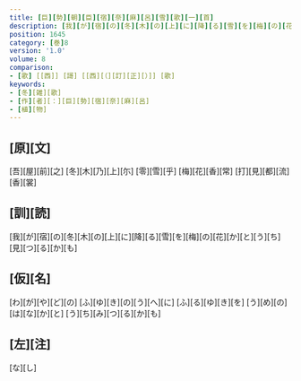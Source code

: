 ```yaml
---
title: [巨][勢][朝][臣][宿][奈][麻][呂][雪][歌][一][首]
description: [我][が][宿][の][冬][木][の][上][に][降][る][雪][を][梅][の][花][か][と][う][ち][見][つ][る][か][も]
position: 1645
category: [巻]8
version: '1.0'
volume: 8
comparison:
- [歌] [[西]] [謌] [[西][（][訂][正][）]] [歌]
keywords:
- [冬][雑][歌]
- [作][者][：][巨][勢][宿][奈][麻][呂]
- [植][物]
---
```


## [原][文]

[吾][屋][前][之] [冬][木][乃][上][尓] [零][雪][乎] [梅][花][香][常] [打][見][都][流][香][裳]

## [訓][読]

[我][が][宿][の][冬][木][の][上][に][降][る][雪][を][梅][の][花][か][と][う][ち][見][つ][る][か][も]

## [仮][名]

[わ][が][や][ど][の] [ふ][ゆ][き][の][う][へ][に] [ふ][る][ゆ][き][を] [う][め][の][は][な][か][と] [う][ち][み][つ][る][か][も]

## [左][注]

[な][し]

